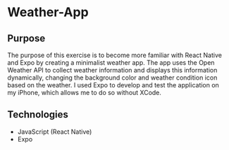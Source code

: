 # Weather-App
## Purpose
The purpose of this exercise is to become more familiar with React Native and Expo
by creating a minimalist weather app. The app uses the Open Weather API to collect
weather information and displays this information dynamically, changing the background
color and weather condition icon based on the weather. I used Expo to develop and
test the application on my iPhone, which allows me to do so without XCode.

## Technologies
<ul>
  <li>JavaScript (React Native)</li>
  <li>Expo</li>
</ul>
